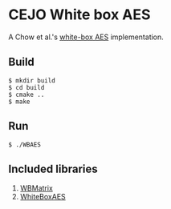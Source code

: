 # CEJO White box AES

A Chow et al.'s [white-box AES](https://link.springer.com/chapter/10.1007/3-540-36492-7_17) implementation.

## Build

```
$ mkdir build
$ cd build
$ cmake ..
$ make
```

## Run

```
$ ./WBAES
```

## Included libraries
1. [WBMatrix](https://github.com/Nexus-TYF/WBMatrix)<br>
2. [WhiteBoxAES](https://github.com/Gr1zz/WhiteBoxAES)<br>
